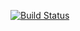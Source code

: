 [![Build Status](https://travis-ci.org/myovan/c4cs-f18-rpn.svg?branch=master)](https://travis-ci.org/myovan/c4cs-f18-rpn)

